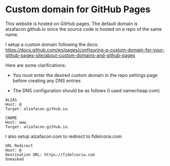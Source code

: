 # Custom domain for GitHub Pages

This website is hosted on GitHub pages. The default domain is alzafacon.github.io since the source code is hosted on a repo of the same name. 

I setup a custom domain following the docs: 
https://docs.github.com/en/pages/configuring-a-custom-domain-for-your-github-pages-site/about-custom-domains-and-github-pages

<!--truncate-->

Here are some clarifications:

- You must enter the desired custom domain in the repo settings page before creating any DNS entries

- The DNS configuration should be as follows (I used namecheap.com)

```
ALIAS
Host: @
Target: alzafacon.github.io.

CNAME
Host: www
Target: alzafacon.github.io.
```

I also setup alzafacon.com to redirect to fidelcoria.com
```
URL Redirect
Host: @
Destination URL: https://fidelcoria.com
Unmasked
```
